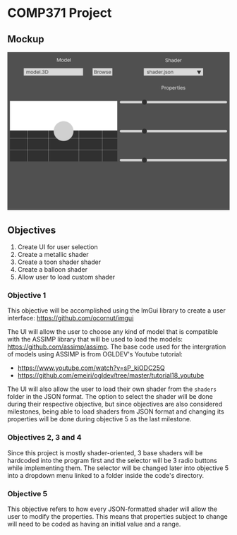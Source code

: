 # COMP371 Project

## Mockup

![alt text](https://github.com/SniffyMcTasty/COMP371-Project/blob/main/images/Mockup.png)

## Objectives

1. Create UI for user selection
2. Create a metallic shader
3. Create a toon shader shader
4. Create a balloon shader
5. Allow user to load custom shader

### Objective 1

This objective will be accomplished using the ImGui library to create a user interface: https://github.com/ocornut/imgui

The UI will allow the user to choose any kind of model that is compatible with the ASSIMP library that will be used to load the models: https://github.com/assimp/assimp.
The base code used for the intergration of models using ASSIMP is from OGLDEV's Youtube tutorial:
- https://www.youtube.com/watch?v=sP_kiODC25Q
- https://github.com/emeiri/ogldev/tree/master/tutorial18_youtube

The UI will also allow the user to load their own shader from the `shaders` folder in the JSON format.
The option to select the shader will be done during their respective objective, but since objectives are also considered milestones, being able to load shaders from JSON format
and changing its properties will be done during objective 5 as the last milestone.

### Objectives 2, 3 and 4

Since this project is mostly shader-oriented, 3 base shaders will be hardcoded into the program first and the selector will be 3 radio buttons while implementing them.
The selector will be changed later into objective 5 into a dropdown menu linked to a folder inside the code's directory.

### Objective 5

This objective refers to how every JSON-formatted shader will allow the user to modify the properties.
This means that properties subject to change will need to be coded as having an initial value and a range.
